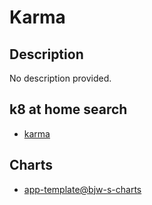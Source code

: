 # Karma

## Description

No description provided.

## k8 at home search

- [karma](https://nanne.dev/k8s-at-home-search/#/karma)

## Charts

- [app-template@bjw-s-charts](https://bjw-s.github.io/helm-charts/)
